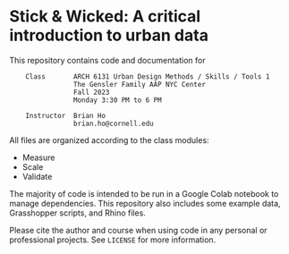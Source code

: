 # Stick & Wicked: A critical introduction to urban data
This repository contains code and documentation for

```
    Class	    ARCH 6131 Urban Design Methods / Skills / Tools 1		
                The Gensler Family AAP NYC Center
                Fall 2023
                Monday 3:30 PM to 6 PM

    Instructor	Brian Ho
                brian.ho@cornell.edu
```

All files are organized according to the class modules:

- Measure
- Scale
- Validate

The majority of code is intended to be run in a Google Colab notebook to manage dependencies. This repository also includes some example data, Grasshopper scripts, and Rhino files.

Please cite the author and course when using code in any personal
or professional projects. See `LICENSE` for more information.
